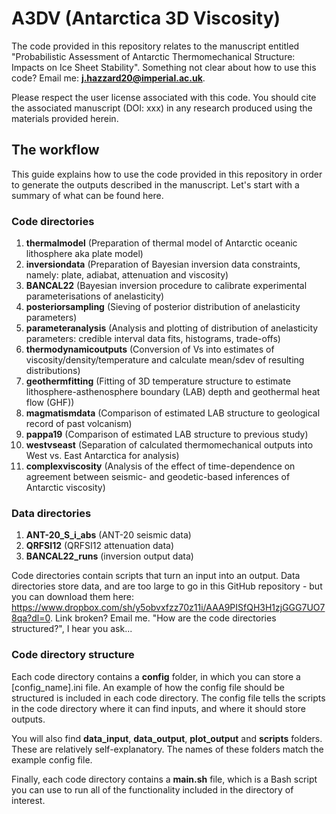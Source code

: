 # A3DV (Antarctica 3D Viscosity)

The code provided in this repository relates to the manuscript entitled "Probabilistic Assessment of Antarctic Thermomechanical Structure: Impacts on Ice Sheet Stability". Something not clear about how to use this code? Email me: **j.hazzard20@imperial.ac.uk**. 

Please respect the user license associated with this code. You should cite the associated manuscript (DOI: xxx) in any research produced using the materials provided herein.

## The workflow 

This guide explains how to use the code provided in this repository in order to generate the outputs described in the manuscript. Let's start with a summary of what can be found here. 

### Code directories
1. **thermalmodel** (Preparation of thermal model of Antarctic oceanic lithosphere aka plate model)
2. **inversiondata** (Preparation of Bayesian inversion data constraints, namely: plate, adiabat, attenuation and viscosity)
3. **BANCAL22** (Bayesian inversion procedure to calibrate experimental parameterisations of anelasticity)
4. **posteriorsampling** (Sieving of posterior distribution of anelasticity parameters)
5. **parameteranalysis** (Analysis and plotting of distribution of anelasticity parameters: credible interval data fits, histograms, trade-offs)
6. **thermodynamicoutputs** (Conversion of Vs into estimates of viscosity/density/temperature and calculate mean/sdev of resulting distributions)
7. **geothermfitting** (Fitting of 3D temperature structure to estimate lithosphere-asthenosphere boundary (LAB) depth and geothermal heat flow (GHF))
8. **magmatismdata** (Comparison of estimated LAB structure to geological record of past volcanism)
9. **pappa19** (Comparison of estimated LAB structure to previous study)
10. **westvseast** (Separation of calculated thermomechanical outputs into West vs. East Antarctica for analysis)
11. **complexviscosity** (Analysis of the effect of time-dependence on agreement between seismic- and geodetic-based inferences of Antarctic viscosity)
### Data directories
1. **ANT-20_S_i_abs** (ANT-20 seismic data)
2. **QRFSI12** (QRFSI12 attenuation data)
3. **BANCAL22_runs** (inversion output data)

Code directories contain scripts that turn an input into an output. Data directories store data, and are too large to go in this GitHub repository - but you can download them here: https://www.dropbox.com/sh/y5obvxfzz70z11i/AAA9PISfQH3H1zjGGG7UO78qa?dl=0. Link broken? Email me. "How are the code directories structured?", I hear you ask...

### Code directory structure
Each code directory contains a **config** folder, in which you can store a [config_name].ini file. An example of how the config file should be structured is included in each code directory. The config file tells the scripts in the code directory where it can find inputs, and where it should store outputs. 

You will also find **data_input**, **data_output**, **plot_output** and **scripts** folders. These are relatively self-explanatory. The names of these folders match the example config file.

Finally, each code directory contains a **main.sh** file, which is a Bash script you can use to run all of the functionality included in the directory of interest.
